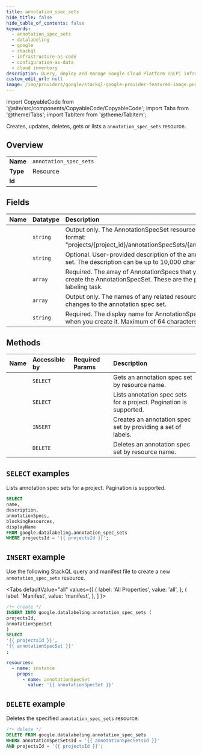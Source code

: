 ```yaml
---
title: annotation_spec_sets
hide_title: false
hide_table_of_contents: false
keywords:
  - annotation_spec_sets
  - datalabeling
  - google
  - stackql
  - infrastructure-as-code
  - configuration-as-data
  - cloud inventory
description: Query, deploy and manage Google Cloud Platform (GCP) infrastructure and resources using SQL
custom_edit_url: null
image: /img/providers/google/stackql-google-provider-featured-image.png
---
```


import CopyableCode from '@site/src/components/CopyableCode/CopyableCode';
import Tabs from '@theme/Tabs';
import TabItem from '@theme/TabItem';

Creates, updates, deletes, gets or lists a <code>annotation_spec_sets</code> resource.

## Overview
<table><tbody>
<tr><td><b>Name</b></td><td><code>annotation_spec_sets</code></td></tr>
<tr><td><b>Type</b></td><td>Resource</td></tr>
<tr><td><b>Id</b></td><td><CopyableCode code="google.datalabeling.annotation_spec_sets" /></td></tr>
</tbody></table>

## Fields
| Name | Datatype | Description |
|:-----|:---------|:------------|
| <CopyableCode code="name" /> | `string` | Output only. The AnnotationSpecSet resource name in the following format: "projects/{project_id}/annotationSpecSets/{annotation_spec_set_id}" |
| <CopyableCode code="description" /> | `string` | Optional. User-provided description of the annotation specification set. The description can be up to 10,000 characters long. |
| <CopyableCode code="annotationSpecs" /> | `array` | Required. The array of AnnotationSpecs that you define when you create the AnnotationSpecSet. These are the possible labels for the labeling task. |
| <CopyableCode code="blockingResources" /> | `array` | Output only. The names of any related resources that are blocking changes to the annotation spec set. |
| <CopyableCode code="displayName" /> | `string` | Required. The display name for AnnotationSpecSet that you define when you create it. Maximum of 64 characters. |

## Methods
| Name | Accessible by | Required Params | Description |
|:-----|:--------------|:----------------|:------------|
| <CopyableCode code="projects_annotation_spec_sets_get" /> | `SELECT` | <CopyableCode code="annotationSpecSetsId, projectsId" /> | Gets an annotation spec set by resource name. |
| <CopyableCode code="projects_annotation_spec_sets_list" /> | `SELECT` | <CopyableCode code="projectsId" /> | Lists annotation spec sets for a project. Pagination is supported. |
| <CopyableCode code="projects_annotation_spec_sets_create" /> | `INSERT` | <CopyableCode code="projectsId" /> | Creates an annotation spec set by providing a set of labels. |
| <CopyableCode code="projects_annotation_spec_sets_delete" /> | `DELETE` | <CopyableCode code="annotationSpecSetsId, projectsId" /> | Deletes an annotation spec set by resource name. |

## `SELECT` examples

Lists annotation spec sets for a project. Pagination is supported.

```sql
SELECT
name,
description,
annotationSpecs,
blockingResources,
displayName
FROM google.datalabeling.annotation_spec_sets
WHERE projectsId = '{{ projectsId }}'; 
```

## `INSERT` example

Use the following StackQL query and manifest file to create a new <code>annotation_spec_sets</code> resource.

<Tabs
    defaultValue="all"
    values={[
        { label: 'All Properties', value: 'all', },
        { label: 'Manifest', value: 'manifest', },
    ]
}>
<TabItem value="all">

```sql
/*+ create */
INSERT INTO google.datalabeling.annotation_spec_sets (
projectsId,
annotationSpecSet
)
SELECT 
'{{ projectsId }}',
'{{ annotationSpecSet }}'
;
```
</TabItem>
<TabItem value="manifest">

```yaml
resources:
  - name: instance
    props:
      - name: annotationSpecSet
        value: '{{ annotationSpecSet }}'

```
</TabItem>
</Tabs>

## `DELETE` example

Deletes the specified <code>annotation_spec_sets</code> resource.

```sql
/*+ delete */
DELETE FROM google.datalabeling.annotation_spec_sets
WHERE annotationSpecSetsId = '{{ annotationSpecSetsId }}'
AND projectsId = '{{ projectsId }}';
```
